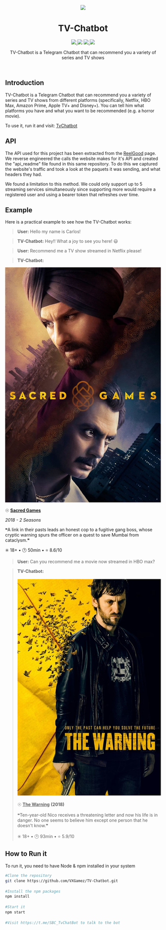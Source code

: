 <p align="center">
  <img src="https://raw.githubusercontent.com/VXGamez/TV-Chatbot/tree/main/media/logo.png">
</p>
<h1 align="center">TV-Chatbot</h1>

<p align="center">
  <a href="https://nodejs.org">
    <img src="https://img.shields.io/badge/node.js-17.8-orange">
  </a
  <a href="https://github.com/VXGamez/TV-Chatbot/tree/main/LICENSE">
    <img src="https://img.shields.io/badge/License-BSD%203-lightgrey.svg">
  </a>
  <a href="https://github.com/VXGamez/TV-Chatbot/tree/main">
    <img src="https://img.shields.io/badge/Development Stage-blue.svg">
  </a>
  <a href="https://opensource.org/licenses/BSD-3-Clause">
    <img src="https://img.shields.io/badge/Open%20Source-%E2%9D%A4-brightgreen.svg">
  </a>
</p>

<p align="center">
    TV-Chatbot is a Telegram Chatbot that can recommend you a variety of series and TV shows
</p>
<br>

## Introduction
TV-Chatbot is a Telegram Chatbot that can recommend you a variety of series and TV shows from different platforms (specifically,
Netflix, HBO Max, Amazon Prime, Apple TV+ and Disney+).
You can tell him what platforms you have and what you want to be recommended (e.g. a horror movie).

To use it, run it and visit: [TvChatbot](https://t.me/SBC_TvChatBot)

## API

The API used for this project has been extracted from the [ReelGood](https://reelgood.com/roulette) page. We reverse engineered the calls the website makes for it's API and created the "api_readme" file found in this same repository. To do this we captured the website's traffic and took a look at the paquets it was sending, and what headers they had.

We found a limitation to this method. We could only support up to 5 streaming services simultaneously since supporting more would require a registered user and using a bearer token that refreshes over time.

## Example

Here is a practical example to see how the TV-Chatbot works:

> **User:** Hello my name is Carlos!

> **TV-Chatbot:** Hey!! What a joy to see you here! 😃

> **User:** Recommend me a TV show streamed in Netflix please!

> **TV-Chatbot:** 

<img src="/media/movies/movie2.jpg"> 

☉ <b><u>Sacred Games</u></b>

<i>2018 - 2 Seasons</i>

❝A link in their pasts leads an honest cop to a fugitive gang boss, whose cryptic warning spurs the officer on a quest to save Mumbai from cataclysm.❞

✳️ 18+  •  🕑 50min  •  ⭐ 8.6/10

> **User:** Can you recommend me a movie now streamed in HBO max?

> **TV-Chatbot:**
<br><br><img src="/media/movies/movie1.jpg"><br><br>
☉ <b><u>The Warning</u></b> <b>(2018)</b><br><br>
❝Ten-year-old Nico receives a threatening letter and now his life is in danger. No one seems to believe him except one person that he doesn't know.❞<br><br>
✳️ 18+  •  🕑 93min  •  ⭐ 5.9/10

## How to Run it
To run it, you need to have Node & npm installed in your system
```bash
#Clone the repository
git clone https://github.com/VXGamez/TV-Chatbot.git

#Install the npm packages
npm install

#Start it
npm start

#Visit https://t.me/SBC_TvChatBot to talk to the bot
```




